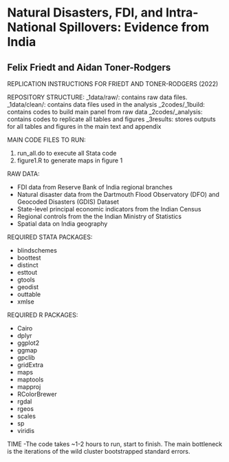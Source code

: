 # Natural Disasters, FDI, and Intra-National Spillovers: Evidence from India
## Felix Friedt and Aidan Toner-Rodgers

REPLICATION INSTRUCTIONS FOR FRIEDT AND TONER-RODGERS (2022) 

REPOSITORY STRUCTURE:
  _1data/raw/: contains raw data files.
  _1data/clean/: contains data files used in the analysis 
  _2codes/_1build: contains codes to build main panel from raw data
  _2codes/_analysis: contains codes to replicate all tables and figures 
  _3results: stores outputs for all tables and figures in the main text and appendix

MAIN CODE FILES TO RUN:
  1. run_all.do to execute all Stata code
  2. figure1.R to generate maps in figure 1

RAW DATA:
  - FDI data from Reserve Bank of India regional branches
  - Natural disaster data from the Dartmouth Flood Observatory (DFO)  and Geocoded Disasters (GDIS)  Dataset
  - State-level principal economic indicators from the Indian Census
  - Regional controls from the the Indian Ministry of Statistics 
  - Spatial data on India geography

REQUIRED STATA PACKAGES:
  - blindschemes
  - boottest
  - distinct
  - esttout
  - gtools
  - geodist
  - outtable
  - xmlse
  
REQUIRED R PACKAGES:
  - Cairo
  - dplyr  
  - ggplot2 
  - ggmap 
  - gpclib
  - gridExtra   
  - maps 
  - maptools 
  - mapproj
  - RColorBrewer 
  - rgdal 
  - rgeos 
  - scales 
  - sp 
  - viridis 

TIME
  -The code takes ~1-2 hours to run, start to finish. The main bottleneck is the iterations of the wild cluster bootstrapped standard errors.
